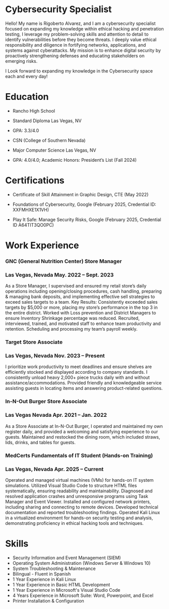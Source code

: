 # Cybersecurity Specialist
Hello! My name is Rigoberto Alvarez, and I am a cybersecurity specialist focused on expanding my knowledge within ethical hacking and penetration testing, I leverage my problem-solving skills and attention to detail to identify vulnerabilities before they become threats. I deeply value ethical responsibility and diligence in fortifying networks, applications, and systems against cyberattacks. My mission is to enhance digital security by proactively strengthening defenses and educating stakeholders on emerging risks.

I Look forward to expanding my knowledge in the Cybersecurity space each and every day!



# Education

- Rancho High School					                     	        		      
- Standard Diploma		   			                                                                         Las Vegas, NV
- GPA: 3.3/4.0

- CSN (College of Southern Nevada) 					                     	        		      
- Major Computer Science			   			                                                             Las Vegas, NV
- GPA: 4.0/4.0; Academic Honors: President’s List (Fall 2024)

# Certifications
- Certificate of Skill Attainment in Graphic Design, CTE (May 2022)

- Foundations of Cybersecurity, Google (February 2025, Credential ID: XXFMHXE1X1VH)

- Play It Safe: Manage Security Risks, Google (February 2025, Credential ID A64TIT3QO0PC)

# Work Experience
### GNC (General Nutrition Center) Store Manager                         	        	                                                 
### Las Vegas, Nevada May. 2022 – Sept. 2023

As a Store Manager, I supervised and ensured my retail store’s daily operations including opening/closing procedures, cash handling, preparing & managing bank deposits, and implementing effective sell strategies to exceed sales targets to a team.
Key Results: Consistently exceeded sales targets by $5,000 or more, placing my store’s performance in the top 3 in the entire district.
Worked with Loss prevention and District Managers to ensure Inventory Shrinkage percentage was reduced.
Recruited, interviewed, trained, and motivated staff to enhance team productivity and retention. Scheduling and processing my team’s payroll weekly.

### Target Store Associate                                                                                                          
### Las Vegas, Nevada  Nov. 2023 – Present

I prioritize work productivity to meet deadlines and ensure shelves are efficiently stocked and displayed according to company standards. I consistently unload heavy 2,000+ piece trucks daily with and without assistance/accommodations. Provided friendly and knowledgeable service assisting guests in locating items and answering product-related questions.

### In-N-Out Burger Store Associate									                                                                                         
### Las Vegas Nevada Apr. 2021 – Jan. 2022

As a Store Associate at In-N-Out Burger, I operated and maintained my own register daily, and provided a welcoming and satisfying experience to our guests. Maintained and restocked the dining room, which included straws, lids, drinks, and tables for guests.

### MedCerts Fundamentals of IT Student (Hands-on Training)                                       	          	                                     
### Las Vegas, Nevada Apr. 2025 – Current
 
Operated and managed virtual machines (VMs) for hands-on IT system simulations.
Utilized Visual Studio Code to structure HTML files systematically, ensuring readability and maintainability.
Diagnosed and resolved application crashes and unresponsive programs using Task Manager and Event Viewer.
Installed and configured network printers, including sharing and connecting to remote devices.
Developed technical documentation and reported troubleshooting findings.
Operated Kali Linux in a virtualized environment for hands-on security testing and analysis, demonstrating proficiency in ethical hacking tools and techniques.


# Skills
- Security Information and Event Management (SIEM)
- Operating System Administration (Windows Server & Windows 10)
- System Troubleshooting & Maintenance
- Bilingual - Fluent in Spanish
- 1 Year Experience in Kali Linux
- 1 Year Experience in Basic HTML Development
- 1 Year Experience in Microsoft's Visual Studio Code
- 4 Years Experience in Microsoft Suite: Word, Powerpoint, and Excel
- Printer Installation & Configuration
